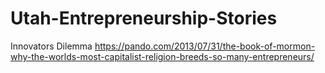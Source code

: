 # Utah-Entrepreneurship-Stories
Innovators Dilemma https://pando.com/2013/07/31/the-book-of-mormon-why-the-worlds-most-capitalist-religion-breeds-so-many-entrepreneurs/
